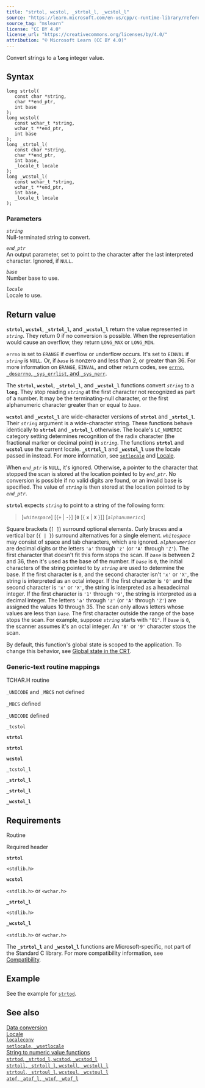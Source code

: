 ```yaml
---
title: "strtol, wcstol, _strtol_l, _wcstol_l"
source: "https://learn.microsoft.com/en-us/cpp/c-runtime-library/reference/strtol-wcstol-strtol-l-wcstol-l?view=msvc-170"
source_tag: "mslearn"
license: "CC BY 4.0"
license_url: "https://creativecommons.org/licenses/by/4.0/"
attribution: "© Microsoft Learn (CC BY 4.0)"
---
```

Convert strings to a **`long`** integer value.

## Syntax

```
long strtol(
   const char *string,
   char **end_ptr,
   int base
);
long wcstol(
   const wchar_t *string,
   wchar_t **end_ptr,
   int base
);
long _strtol_l(
   const char *string,
   char **end_ptr,
   int base,
   _locale_t locale
);
long _wcstol_l(
   const wchar_t *string,
   wchar_t **end_ptr,
   int base,
   _locale_t locale
);
```

### Parameters

_`string`_  
Null-terminated string to convert.

_`end_ptr`_  
An output parameter, set to point to the character after the last interpreted character. Ignored, if `NULL`.

_`base`_  
Number base to use.

_`locale`_  
Locale to use.

## Return value

**`strtol`**, **`wcstol`**, **`_strtol_l`**, and **`_wcstol_l`** return the value represented in _`string`_. They return 0 if no conversion is possible. When the representation would cause an overflow, they return `LONG_MAX` or `LONG_MIN`.

`errno` is set to `ERANGE` if overflow or underflow occurs. It's set to `EINVAL` if _`string`_ is `NULL`. Or, if _`base`_ is nonzero and less than 2, or greater than 36. For more information on `ERANGE`, `EINVAL`, and other return codes, see [`errno`, `_doserrno`, `_sys_errlist`, and `_sys_nerr`](https://learn.microsoft.com/en-us/cpp/c-runtime-library/errno-doserrno-sys-errlist-and-sys-nerr?view=msvc-170).

The **`strtol`**, **`wcstol`**, **`_strtol_l`**, and **`_wcstol_l`** functions convert _`string`_ to a **`long`**. They stop reading _`string`_ at the first character not recognized as part of a number. It may be the terminating-null character, or the first alphanumeric character greater than or equal to _`base`_.

**`wcstol`** and **`_wcstol_l`** are wide-character versions of **`strtol`** and **`_strtol_l`**. Their _`string`_ argument is a wide-character string. These functions behave identically to **`strtol`** and **`_strtol_l`** otherwise. The locale's `LC_NUMERIC` category setting determines recognition of the radix character (the fractional marker or decimal point) in _`string`_. The functions **`strtol`** and **`wcstol`** use the current locale. **`_strtol_l`** and **`_wcstol_l`** use the locale passed in instead. For more information, see [`setlocale`](https://learn.microsoft.com/en-us/cpp/c-runtime-library/reference/setlocale-wsetlocale?view=msvc-170) and [Locale](https://learn.microsoft.com/en-us/cpp/c-runtime-library/locale?view=msvc-170).

When _`end_ptr`_ is `NULL`, it's ignored. Otherwise, a pointer to the character that stopped the scan is stored at the location pointed to by _`end_ptr`_. No conversion is possible if no valid digits are found, or an invalid base is specified. The value of _`string`_ is then stored at the location pointed to by _`end_ptr`_.

**`strtol`** expects _`string`_ to point to a string of the following form:

> \[_`whitespace`_\] \[{**`+`** | **`-`**}\] \[**`0`** \[{ **`x`** | **`X`** }\]\] \[_`alphanumerics`_\]

Square brackets (`[ ]`) surround optional elements. Curly braces and a vertical bar (`{ | }`) surround alternatives for a single element. _`whitespace`_ may consist of space and tab characters, which are ignored. _`alphanumerics`_ are decimal digits or the letters `'a'` through `'z'` (or `'A'` through `'Z'`). The first character that doesn't fit this form stops the scan. If _`base`_ is between 2 and 36, then it's used as the base of the number. If _`base`_ is `0`, the initial characters of the string pointed to by _`string`_ are used to determine the base. If the first character is `0`, and the second character isn't `'x'` or `'X'`, the string is interpreted as an octal integer. If the first character is `'0'` and the second character is `'x'` or `'X'`, the string is interpreted as a hexadecimal integer. If the first character is `'1'` through `'9'`, the string is interpreted as a decimal integer. The letters `'a'` through `'z'` (or `'A'` through `'Z'`) are assigned the values 10 through 35. The scan only allows letters whose values are less than _`base`_. The first character outside the range of the base stops the scan. For example, suppose _`string`_ starts with `"01"`. If _`base`_ is `0`, the scanner assumes it's an octal integer. An `'8'` or `'9'` character stops the scan.

By default, this function's global state is scoped to the application. To change this behavior, see [Global state in the CRT](https://learn.microsoft.com/en-us/cpp/c-runtime-library/global-state?view=msvc-170).

### Generic-text routine mappings

TCHAR.H routine

`_UNICODE` and `_MBCS` not defined

`_MBCS` defined

`_UNICODE` defined

`_tcstol`

**`strtol`**

**`strtol`**

**`wcstol`**

`_tcstol_l`

**`_strtol_l`**

**`_strtol_l`**

**`_wcstol_l`**

## Requirements

Routine

Required header

**`strtol`**

`<stdlib.h>`

**`wcstol`**

`<stdlib.h>` or `<wchar.h>`

**`_strtol_l`**

`<stdlib.h>`

**`_wcstol_l`**

`<stdlib.h>` or `<wchar.h>`

The **`_strtol_l`** and **`_wcstol_l`** functions are Microsoft-specific, not part of the Standard C library. For more compatibility information, see [Compatibility](https://learn.microsoft.com/en-us/cpp/c-runtime-library/compatibility?view=msvc-170).

## Example

See the example for [`strtod`](https://learn.microsoft.com/en-us/cpp/c-runtime-library/reference/strtod-strtod-l-wcstod-wcstod-l?view=msvc-170).

## See also

[Data conversion](https://learn.microsoft.com/en-us/cpp/c-runtime-library/data-conversion?view=msvc-170)  
[Locale](https://learn.microsoft.com/en-us/cpp/c-runtime-library/locale?view=msvc-170)  
[`localeconv`](https://learn.microsoft.com/en-us/cpp/c-runtime-library/reference/localeconv?view=msvc-170)  
[`setlocale`, `_wsetlocale`](https://learn.microsoft.com/en-us/cpp/c-runtime-library/reference/setlocale-wsetlocale?view=msvc-170)  
[String to numeric value functions](https://learn.microsoft.com/en-us/cpp/c-runtime-library/string-to-numeric-value-functions?view=msvc-170)  
[`strtod`, `_strtod_l`, `wcstod`, `_wcstod_l`](https://learn.microsoft.com/en-us/cpp/c-runtime-library/reference/strtod-strtod-l-wcstod-wcstod-l?view=msvc-170)  
[`strtoll`, `_strtoll_l`, `wcstoll`, `_wcstoll_l`](https://learn.microsoft.com/en-us/cpp/c-runtime-library/reference/strtoll-strtoll-l-wcstoll-wcstoll-l?view=msvc-170)  
[`strtoul`, `_strtoul_l`, `wcstoul`, `_wcstoul_l`](https://learn.microsoft.com/en-us/cpp/c-runtime-library/reference/strtoul-strtoul-l-wcstoul-wcstoul-l?view=msvc-170)  
[`atof`, `_atof_l`, `_wtof`, `_wtof_l`](https://learn.microsoft.com/en-us/cpp/c-runtime-library/reference/atof-atof-l-wtof-wtof-l?view=msvc-170)